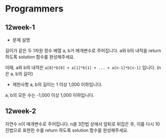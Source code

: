 # Programmers

## 12week-1

- 문제 설명

길이가 같은 두 1차원 정수 배열 a, b가 매개변수로 주어집니다. a와 b의 내적을 return 하도록 solution 함수를 완성해주세요.

이때, a와 b의 내적은 ```a[0]*b[0] + a[1]*b[1] + ... + a[n-1]*b[n-1]``` 입니다. (n은 a, b의 길이)

- 제한사항
a, b의 길이는 1 이상 1,000 이하입니다.

a, b의 모든 수는 -1,000 이상 1,000 이하입니다.


## 12week-2

자연수 n이 매개변수로 주어집니다. n을 3진법 상에서 앞뒤로 뒤집은 후, 이를 다시 10진법으로 표현한 수를 return 하도록 solution 함수를 완성해주세요.

